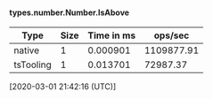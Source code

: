 #### types.number.Number.IsAbove

| Type | Size       | Time in ms | ops/sec |
|------|------------|------------|---------|
| native | 1 | 0.000901 | 1109877.91 |
| tsTooling | 1 | 0.013701 | 72987.37 |

[2020-03-01 21:42:16 (UTC)]
